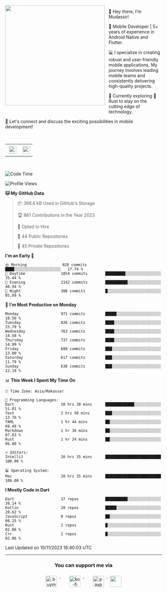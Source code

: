<a href="https://lazycatlabs.com/" target="_blank">
<img 
  src="https://github-production-user-asset-6210df.s3.amazonaws.com/1531684/281783264-5b2e172d-feb8-40de-9846-a70379b758fb.png" 
  style="margin-top:20px;margin-right:13px;margin-bottom:20px"
  align="left" 
  height="320px"
/>
</a>
<br>
<p>
 👋 Hey there, I'm Mudassir!

🚀 Mobile Developer | 5+ years of experience in Android Native and Flutter.

💻 I specialize in creating robust and user-friendly mobile applications. My journey involves leading mobile teams and consistently delivering high-quality projects.

🌱 Currently exploring 🦀 Rust to stay on the cutting edge of technology.

🔗 Let's connect and discuss the exciting possibilities in mobile development!

<br>

<table style="border:none; border-collapse:collapse; cellspacing:0; cellpadding:0">
    <tr>
        <td>
           <a href="https://www.linkedin.com/in/lzyct/" target="_blank">
              <img src="https://github.com/ukieTux/ukieTux/blob/master/assets/linkedin.svg" alt="LinkedIn" style="vertical-align:top; margin:4px" height=24>
          </a>
        </td>
        <td>
           <a href = "https://www.upwork.com/freelancers/~01913209d41be922f1?viewMode=1">
              <img src="https://img.shields.io/badge/UpWork-6FDA44?logo=Upwork&logoColor=white" height=24/>
           </a>
        </td>
    </tr>
</table>

<br>

<!--START_SECTION:waka-->
![Code Time](http://img.shields.io/badge/Code%20Time-5%2C417%20hrs%2010%20mins-blue)

![Profile Views](http://img.shields.io/badge/Profile%20Views-4-blue)

**🐱 My GitHub Data** 

> 📦 366.6 kB Used in GitHub's Storage 
 > 
> 🏆 861 Contributions in the Year 2023
 > 
> 💼 Opted to Hire
 > 
> 📜 44 Public Repositories 
 > 
> 🔑 45 Private Repositories 
 > 
**I'm an Early 🐤** 

```text
🌞 Morning                928 commits         ████░░░░░░░░░░░░░░░░░░░░░   17.74 % 
🌆 Daytime                1854 commits        █████████░░░░░░░░░░░░░░░░   35.44 % 
🌃 Evening                2142 commits        ██████████░░░░░░░░░░░░░░░   40.94 % 
🌙 Night                  308 commits         █░░░░░░░░░░░░░░░░░░░░░░░░   05.89 % 
```
📅 **I'm Most Productive on Monday** 

```text
Monday                   971 commits         █████░░░░░░░░░░░░░░░░░░░░   18.56 % 
Tuesday                  826 commits         ████░░░░░░░░░░░░░░░░░░░░░   15.79 % 
Wednesday                763 commits         ████░░░░░░░░░░░░░░░░░░░░░   14.58 % 
Thursday                 737 commits         ████░░░░░░░░░░░░░░░░░░░░░   14.09 % 
Friday                   680 commits         ███░░░░░░░░░░░░░░░░░░░░░░   13.00 % 
Saturday                 617 commits         ███░░░░░░░░░░░░░░░░░░░░░░   11.79 % 
Sunday                   638 commits         ███░░░░░░░░░░░░░░░░░░░░░░   12.19 % 
```


📊 **This Week I Spent My Time On** 

```text
🕑︎ Time Zone: Asia/Makassar

💬 Programming Languages: 
Dart                     10 hrs 30 mins      █████████████░░░░░░░░░░░░   51.01 % 
Text                     2 hrs 50 mins       ███░░░░░░░░░░░░░░░░░░░░░░   13.76 % 
YAML                     1 hr 44 mins        ██░░░░░░░░░░░░░░░░░░░░░░░   08.49 % 
Markdown                 1 hr 36 mins        ██░░░░░░░░░░░░░░░░░░░░░░░   07.83 % 
Rust                     1 hr 24 mins        ██░░░░░░░░░░░░░░░░░░░░░░░   06.88 % 

🔥 Editors: 
IntelliJ                 20 hrs 35 mins      █████████████████████████   100.00 % 

💻 Operating System: 
Mac                      20 hrs 35 mins      █████████████████████████   100.00 % 
```

**I Mostly Code in Dart** 

```text
Dart                     37 repos            ██████████░░░░░░░░░░░░░░░   38.14 % 
Kotlin                   20 repos            █████░░░░░░░░░░░░░░░░░░░░   20.62 % 
JavaScript               8 repos             ██░░░░░░░░░░░░░░░░░░░░░░░   08.25 % 
Rust                     2 repos             █░░░░░░░░░░░░░░░░░░░░░░░░   02.06 % 
C++                      2 repos             █░░░░░░░░░░░░░░░░░░░░░░░░   02.06 % 
```




 Last Updated on 10/11/2023 18:40:03 UTC
<!--END_SECTION:waka-->



---
<h3 align="center">You can support me via</h3>
<p align="center">
  <a href="https://www.buymeacoffee.com/Lzyct" target="_blank">
    <img src="https://www.buymeacoffee.com/assets/img/guidelines/download-assets-sm-2.svg" alt="buymeacoffe" style="vertical-align:top; margin:8px" height="36">
  </a>&nbsp;&nbsp;&nbsp;&nbsp;
   <a href="https://ko-fi.com/Lzyct" target="_blank">
    <img src="https://help.ko-fi.com/system/photos/3604/0095/9793/logo_circle.png" alt="ko-fi" style="vertical-align:top; margin:8px" height="36">
  </a>&nbsp;&nbsp;&nbsp;&nbsp;
  <a href="https://paypal.me/ukieTux" target="_blank">
    <img src="https://blog.zoom.us/wp-content/uploads/2019/08/paypal.png" alt="paypal" style="vertical-align:top; margin:8px" height="36">
  </a>
  <a href="https://saweria.co/Lzyct" target="_blank">
   <img src="https://1.bp.blogspot.com/-7OuHSxaNk6A/X92QPg8L9kI/AAAAAAAAG0E/lUzKf_uuVP8jCqvXpA7juh_l-TfK2jnbwCLcBGAsYHQ/s16000/SAWERIA.webp" style="vertical-align:top; margin:8px" height="36">
  </a>
</p>
<br><br>
